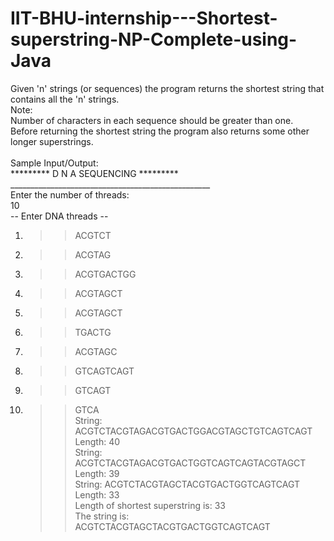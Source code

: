 # IIT-BHU-internship---Shortest-superstring-NP-Complete-using-Java
Given 'n' strings (or sequences) the program returns the shortest string that contains all the 'n' strings.
<br>
Note:<br>
Number of characters in each sequence should be greater than one.<br>
Before returning the shortest string the program also returns some other longer superstrings.<br>
<br>
Sample Input/Output:<br>
      *********  D N A   SEQUENCING  *********  <br>
__________________________________________________<br>
Enter the number of threads: <br>
 10<br>
-- Enter DNA threads -- <br>
1. >> ACGTCT<br>
2. >> ACGTAG<br>
3. >> ACGTGACTGG<br>
4. >> ACGTAGCT<br>
5. >> ACGTAGCT<br>
6. >> TGACTG<br>
7. >> ACGTAGC<br>
8. >> GTCAGTCAGT<br>
9. >> GTCAGT<br>
10. >> GTCA<br>
String: ACGTCTACGTAGACGTGACTGGACGTAGCTGTCAGTCAGT Length: 40<br>
String: ACGTCTACGTAGACGTGACTGGTCAGTCAGTACGTAGCT Length: 39<br>
String: ACGTCTACGTAGCTACGTGACTGGTCAGTCAGT Length: 33<br>
Length of shortest superstring is: 33<br>
The string is: ACGTCTACGTAGCTACGTGACTGGTCAGTCAGT<br>
<br>
